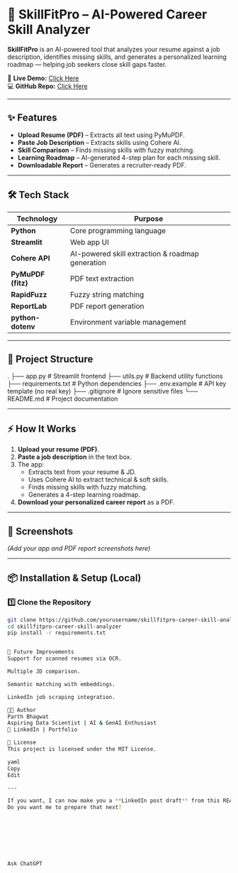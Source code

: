 # 📄 SkillFitPro – AI-Powered Career Skill Analyzer

**SkillFitPro** is an AI-powered tool that analyzes your resume against a job description, identifies missing skills, and generates a personalized learning roadmap — helping job seekers close skill gaps faster.

🚀 **Live Demo:** [Click Here](https://your-streamlit-link.streamlit.app)  
💻 **GitHub Repo:** [Click Here](https://github.com/yourusername/skillfitpro-career-skill-analyzer)  

---

## ✨ Features
- **Upload Resume (PDF)** – Extracts all text using PyMuPDF.
- **Paste Job Description** – Extracts skills using Cohere AI.
- **Skill Comparison** – Finds missing skills with fuzzy matching.
- **Learning Roadmap** – AI-generated 4-step plan for each missing skill.
- **Downloadable Report** – Generates a recruiter-ready PDF.

---

## 🛠 Tech Stack
| Technology | Purpose |
|------------|---------|
| **Python** | Core programming language |
| **Streamlit** | Web app UI |
| **Cohere API** | AI-powered skill extraction & roadmap generation |
| **PyMuPDF (fitz)** | PDF text extraction |
| **RapidFuzz** | Fuzzy string matching |
| **ReportLab** | PDF report generation |
| **python-dotenv** | Environment variable management |

---

## 📂 Project Structure
.
├── app.py # Streamlit frontend
├── utils.py # Backend utility functions
├── requirements.txt # Python dependencies
├── .env.example # API key template (no real key)
├── .gitignore # Ignore sensitive files
└── README.md # Project documentation


---

## ⚡ How It Works
1. **Upload your resume (PDF)**.
2. **Paste a job description** in the text box.
3. The app:
   - Extracts text from your resume & JD.
   - Uses Cohere AI to extract technical & soft skills.
   - Finds missing skills with fuzzy matching.
   - Generates a 4-step learning roadmap.
4. **Download your personalized career report** as a PDF.

---

## 📸 Screenshots
*(Add your app and PDF report screenshots here)*

---

## 📦 Installation & Setup (Local)
### 1️⃣ Clone the Repository
```bash
git clone https://github.com/yourusername/skillfitpro-career-skill-analyzer.git
cd skillfitpro-career-skill-analyzer
pip install -r requirements.txt


🚀 Future Improvements
Support for scanned resumes via OCR.

Multiple JD comparison.

Semantic matching with embeddings.

LinkedIn job scraping integration.

👨‍💻 Author
Parth Bhagwat
Aspiring Data Scientist | AI & GenAI Enthusiast
🔗 LinkedIn | Portfolio

📜 License
This project is licensed under the MIT License.

yaml
Copy
Edit

---

If you want, I can now make you a **LinkedIn post draft** from this README so you can announce your project the same day you push it to GitHub and deploy it.  
Do you want me to prepare that next?








Ask ChatGPT

